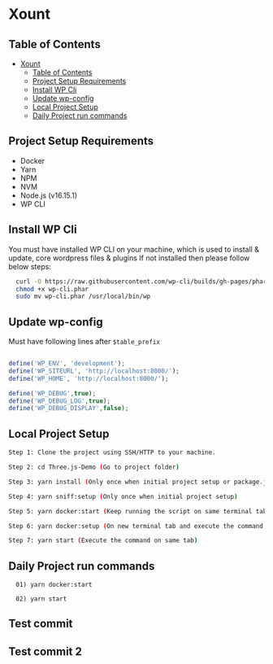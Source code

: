 Xount
==================================

## Table of Contents

- [Xount](#xount)
  - [Table of Contents](#table-of-contents)
  - [Project Setup Requirements](#project-setup-requirements)
  - [Install WP Cli](#install-wp-cli)
  - [Update wp-config](#update-wp-config)
  - [Local Project Setup](#local-project-setup)
  - [Daily Project run commands](#daily-project-run-commands)

## Project Setup Requirements
- Docker
- Yarn
- NPM
- NVM
- Node.js (v16.15.1)
- WP CLI

## Install WP Cli

You must have installed WP CLI on your machine, which is used to install & update, core wordpress files & plugins
If not installed then please follow below steps:

```bash
  curl -O https://raw.githubusercontent.com/wp-cli/builds/gh-pages/phar/wp-cli.phar
  chmod +x wp-cli.phar
  sudo mv wp-cli.phar /usr/local/bin/wp
```

## Update wp-config

Must have following lines after `$table_prefix`

```php

define('WP_ENV', 'development');
define('WP_SITEURL', 'http://localhost:8000/');
define('WP_HOME', 'http://localhost:8000/');

define('WP_DEBUG',true);
define('WP_DEBUG_LOG',true);
define('WP_DEBUG_DISPLAY',false);

```

## Local Project Setup

```bash
Step 1: Clone the project using SSH/HTTP to your machine.

Step 2: cd Three.js-Demo (Go to project folder)

Step 3: yarn install (Only once when initial project setup or package.json file updated)

Step 4: yarn sniff:setup (Only once when initial project setup)

Step 5: yarn docker:start (Keep running the script on same terminal tab)

Step 6: yarn docker:setup (On new terminal tab and execute the command only once when initial project setup)

Step 7: yarn start (Execute the command on same tab)

```

## Daily Project run commands

```
  01) yarn docker:start

  02) yarn start
```
## Test commit
## Test commit 2
